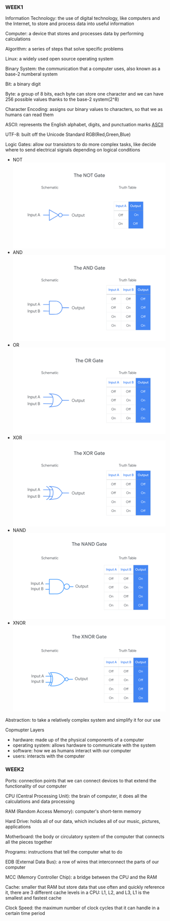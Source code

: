 ### WEEK1 ###

Information Technology: the use of digital technology, like computers and the Internet, to store and process data into useful information

Computer: a device that stores and processes data by performing calculations

Algorithm: a series of steps that solve specific problems

Linux: a widely used open source operating system

Binary System: the communication that a computer uses, also known as a base-2 numberal system

Bit: a binary digit

Byte: a group of 8 bits, each byte can store one character and we can have 256 possible values thanks to the base-2 system(2^8)

Character Encoding: assigns our binary values to characters, so that we as humans can read them

ASCII: represents the English alphabet, digits, and punctuation marks [ASCII](http://sticksandstones.kstrom.com/appen.html)

UTF-8: built off the Unicode Standard
RGB(Red,Green,Blue)

Logic Gates: allow our transistors to do more complex tasks, like decide where to send electrical signals depending on logical conditions
- NOT
![image](https://github.com/songyang722/coursera/blob/main/Google%20IT%20Support/The%20NOT%20Gate.png)
- AND
![image](https://github.com/songyang722/coursera/blob/main/Google%20IT%20Support/The%20AND%20Gate.png)
- OR
![image](https://github.com/songyang722/coursera/blob/main/Google%20IT%20Support/The%20OR%20Gate.png)
- XOR
![image](https://github.com/songyang722/coursera/blob/main/Google%20IT%20Support/The%20XOR%20Gate.png)
- NAND
![image](https://github.com/songyang722/coursera/blob/main/Google%20IT%20Support/The%20NAND%20Gate.png)
- XNOR
![image](https://github.com/songyang722/coursera/blob/main/Google%20IT%20Support/The%20XNOR%20Gate.png)

Abstraction: to take a relatively complex system and simplify it for our use

Copmupter Layers
- hardware: made up of the physical components of a computer
- operating system: allows hardware to communicate with the system
- software: how we as humans interact with our computer
- users: interacts with the computer



### WEEK2 ###

Ports: connection points that we can connect devices to that extend the functionality of our computer

CPU (Central Processing Unit): the brain of computer, it does all the calculations and data processing

RAM (Random Access Memory): computer's short-term memory

Hard Drive: holds all of our data, which includes all of our music, pictures, applications

Motherboard: the body or circulatory system of the computer that connects all the pieces together

Programs: instructions that tell the computer what to do

EDB (External Data Bus): a row of wires that interconnect the parts of our computer

MCC (Memory Controller Chip): a bridge between the CPU and the RAM

Cache: smaller that RAM but store data that use often and quickly reference it, there are 3 different cache levels in a CPU: L1, L2, and L3, L1 is the smallest and fastest cache

Clock Speed: the maximum number of clock cycles that it can handle in a certain time period

